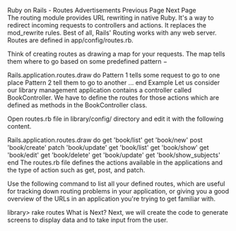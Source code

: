 

Ruby on Rails - Routes
Advertisements
 Previous Page Next Page  
The routing module provides URL rewriting in native Ruby. It's a way to redirect incoming requests to controllers and actions. It replaces the mod_rewrite rules. Best of all, Rails' Routing works with any web server. Routes are defined in app/config/routes.rb.

Think of creating routes as drawing a map for your requests. The map tells them where to go based on some predefined pattern −

Rails.application.routes.draw do
   Pattern 1 tells some request to go to one place
   Pattern 2 tell them to go to another
   ...
end
Example
Let us consider our library management application contains a controller called BookController. We have to define the routes for those actions which are defined as methods in the BookController class.

Open routes.rb file in library/config/ directory and edit it with the following content.

Rails.application.routes.draw do
   get 'book/list'
   get 'book/new'
   post 'book/create'
   patch 'book/update'
   get 'book/list'
   get 'book/show'
   get 'book/edit'
   get 'book/delete'
   get 'book/update'
   get 'book/show_subjects'
end
The routes.rb file defines the actions available in the applications and the type of action such as get, post, and patch.

Use the following command to list all your defined routes, which are useful for tracking down routing problems in your application, or giving you a good overview of the URLs in an application you're trying to get familiar with.

library> rake routes
What is Next?
Next, we will create the code to generate screens to display data and to take input from the user.
